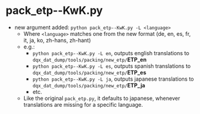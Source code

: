 # pack_etp--KwK.py
- new argument added: `python pack_etp--KwK.py -L <language>`
  - Where `<language>` matches one from the new format (de, en, es, fr, it, ja, ko, zh-hans, zh-hant)
  - e.g.:
    - `python pack_etp--KwK.py -L en`, outputs english translations to `dqx_dat_dump/tools/packing/new_etp/`**ETP\_en**
    - `python pack_etp--KwK.py -L es`, outputs spanish translations to `dqx_dat_dump/tools/packing/new_etp/`**ETP\_es**
    - `python pack_etp--KwK.py -L ja`, outputs japanese translations to `dqx_dat_dump/tools/packing/new_etp/`**ETP\_ja**
    - etc.
  - Like the original `pack_etp.py`, it defaults to japanese, whenever translations are missing for a specific language.
